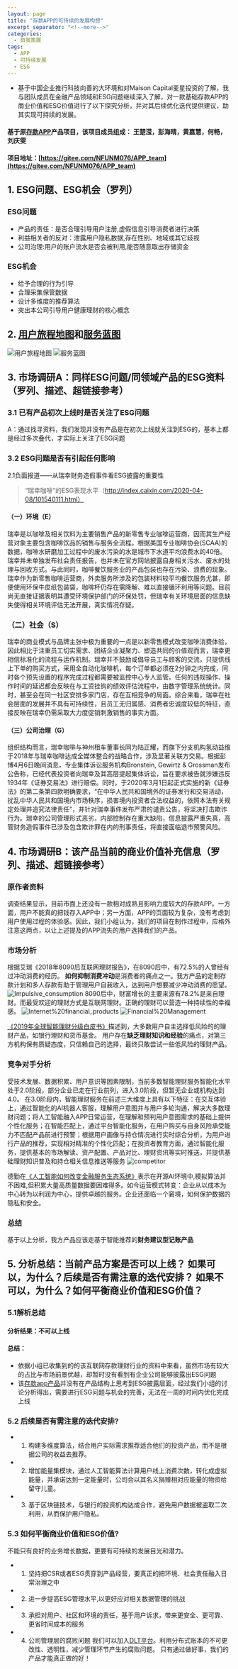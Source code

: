 ```yaml
---
layout: page
title: "存款APP的可持续的发展构想"
excerpt_separator: "<!--more-->"
categories:
  - 自我策展
tags:
  - APP
  - 可持续发展
  - ESG
---
```

- 基于中国企业推行科技向善的大环境和对Maison Capital麦星投资的了解，我与团队成员在金融产品领域和ESG问题继续深入了解，对一款基础存款APP的商业价值和ESG价值进行了以下探究分析，并对其后续优化迭代提供建议，助其实现可持续的发展。
<!--more-->

#### 基于原[存款APP](https://gitee.com/NFUNM076/APP_team)产品项目，该项目成员组成： **王楚滢，彭海晴，黄嘉慧，何畅，刘庆雯** 
 **项目地址：[https://gitee.com/NFUNM076/APP_team](https://gitee.com/NFUNM076/APP_team)** 

## 1. ESG问题、ESG机会（罗列）

### ESG问题
- 产品的责任：是否合理引导用户注册,虚假信息引导消费者进行决策
- 利益相关者的反对：泄露用户隐私数据,存在性别、地域或其它歧视
- 公司治理:用户的账户流水是否会被利用,能否随意取出存储资金

### ESG机会
- 给予合理的行为引导
- 合理采集保管数据
- 设计多维度的推荐算法
- 突出本公司引导用户健康理财的核心概念
## 2. [用户旅程地图](https://www.processon.com/view/link/5eec086c5653bb2925a66bc9)和[服务蓝图](https://www.processon.com/view/link/5ef349e0f346fb1ae57b5317)

![用户旅程地图
](https://images.gitee.com/uploads/images/2020/0710/104234_94565ea3_2229822.png "用户旅程地图.PNG")
![服务蓝图](https://images.gitee.com/uploads/images/2020/0710/095720_1a38eccb_2229822.jpeg "服务蓝图.jpg")
## 3. 市场调研A：同样ESG问题/同领域产品的ESG资料（罗列、描述、超链接参考）
### 3.1 已有产品初次上线时是否关注了ESG问题
A：通过找寻资料，我们发现并没有产品是在初次上线就关注到ESG的，基本上都是经过多次叠代，才实际上关注了ESG问题
### 3.2 ESG问题是否有引起任何影响
2.1负面报道——从瑞幸财务造假事件看ESG披露的重要性
> “瑞幸咖啡”的ESG表现水平（http://index.caixin.com/2020-04-08/101540111.html）
#### （一）环境（E）
瑞幸是以咖啡及相关饮料为主要销售产品的新零售专业咖啡运营商，因而其生产经营对象主要包含咖啡饮品的销售与服务全流程。根据美国专业咖啡协会(SCAA)的数据，咖啡水研磨加工过程中的废水污染的水是城市下水道平均浪费水的40倍。瑞幸并未单独发布社会责任报告，也并未在官方网站披露自身相关污水、废水的处理与回收方式。与此同时，咖啡餐饮服务业的产品包装也存在污染、浪费的现象。瑞幸作为新零售咖啡运营商，外卖服务所涉及的包装材料较平均餐饮服务尤甚，即便使用环保牛皮纸包装袋，咖啡杯仍存在需降解、难以直接循环利用等问题。目前尚无直接证据表明其遭受环境保护部门的环保处罚，但瑞幸有关环境层面的信息缺失使得相关环境评估无法开展，真实情况存疑。
### （二）社会（S）
瑞幸的商业模式与品牌主张中极为重要的一点是以新零售模式改变咖啡消费体验，因此相比于注重员工切实需求、团结企业凝聚力、塑造共同的价值观而言，瑞幸更相信标准化的流程与运作机制。瑞幸并不鼓励或倡导员工与顾客的交流，只提供线上下单的购买方式，采用全自动化咖啡机，每个订单都必须在2分钟之内完成，同时各个预先设置的程序完成过程都需要被监控中心专人监管。任何的违规操作、操作时间的延迟都会反映在与工资挂钩的绩效评估流程中，由数字管理系统统计。同时，甚至会在同一社区安排多家门店，存在互相竞争的局面。综合来看，瑞幸在社会层面的发展并不具有可持续性，且员工无归属感、消费者忠诚度较低的特征，直接反映在瑞幸仍需采取大力度促销刺激销售的事实方面。
#### （三）公司治理（G）
组织结构而言，瑞幸咖啡与神州租车董事长同为陆正耀，而旗下分支机构氢动益维于2018年与瑞幸咖啡达成全媒体整合的战略合作，涉及显著关联方交易。根据彭博4月6日晚间消息，专业集体诉讼服务机构Bronstein, Gewirtz & Grossman发布公告称，已经代表投资者向瑞幸及其高层提起集体诉讼，旨在要求被告就涉嫌违反1934年《证券交易法》进行赔偿。同时，于2020年3月1日起正式实施的新《证券法》的第二条第四款明确要求，“在中华人民共和国境外的证券发行和交易活动，扰乱中华人民共和国境内市场秩序，损害境内投资者合法权益的，依照本法有关规定处理并追究法律责任”，并针对瑞幸事件发布严肃的谴责公告，将坚决打击欺诈行为。瑞幸的公司管理形式恶劣，内部控制存在重大缺陷，信息披露严重失真，高管财务造假事件已涉及包含欺诈罪在内的刑事责任，将直接面临退市预警风险。




## 4. 市场调研B：该产品当前的商业价值补充信息（罗列、描述、超链接参考）

### 原作者资料
调查结果显示，目前市面上还没有一款相对成熟且影响力度较大的存款APP。一方面，用户不能真的把钱存入APP中；另一方面，APP的页面较为复杂，没有考虑到用户使用过程的体验感。因此，我们小组认为，我们的项目在制作过程中，应格外注意这两点，以让上述提及的APP流失的用户选择我们的产品。

### 市场分析
根据艾瑞《2018年8090后互联网理财报告》，在8090后中，有72.5%的人曾经有过冲动消费的经历。
**如何抑制消费冲动**是消费者的痛点之一。我方产品的定制存款计划和多人存款有助于管理用户自我收入，达到用户想要减少冲动消费的愿望。
![Impulsive_consumption](https://gitee.com/PM_service_design/PM_service_design/raw/master/image/Impulsive%20consumption.png)
8090后中，财富增长的主要来源有78.2%是来自理财。而最受欢迎的理财方式是互联网理财。正确的理财可以营造一种持续性的幸福感。
![Internet%20financial_products](https://gitee.com/PM_service_design/PM_service_design/raw/master/image/Internet%20financial%20products.png)
![Financial%20Management](https://gitee.com/PM_service_design/PM_service_design/raw/master/image/Financial%20Management.png)


[《2019年全球智能理财分级白皮书》](http://report.iresearch.cn/report/201907/3408.shtml)描述到，大多数用户自主选择低风险的的理财产品，如银行理财和货币基金。
用户存在**缺乏理财知识和经验**的痛点，对第三方机构保有质疑态度，只信赖自己的选择，最终只敢尝试一些低风险的理财产品。

### 竞争对手分析
受技术发展、数据积累、用户意识等因素限制，当前多数智能理财服务智能化水平处于2.0阶段，部分企业已走在行业前列，进入3.0阶段，但暂无企业或机构达到4.0。
在3.0阶段内，智能理财服务在前述三大维度上具有以下特征：在交互体验上，通过智能化的AI机器人客服，理解用户意图并与用户多轮沟通，解决大多数理财问题；将人工智能融入APP日常运营，在理解和预判用户意图需求的基础上提供个性化服务；在智能匹配上，通过平台智能化服务，在用户购买与自身风险承受能力不匹配产品前进行预警；根据用户画像与持仓情况进行实时综合分析，为用户进行产品的推荐，实现相对精准的个性化匹配；在投资者教育方面，通过智能化服务，提供基本的市场解读、资产配置、产品对比、理财资讯等实时推送，并提供基础理财知识普及和持仓相关信息推送等服务
![competitor](https://gitee.com/PM_service_design/PM_service_design/raw/master/image/competitor.png)

德勤在[《人工智能如何改变金融服务生态系统》](https://www2.deloitte.com/cn/zh/pages/financial-services/articles/how-artificial-intelligence-is-transforming-the-financial-ecosystem.html)表示在开源AI环境中,模拟算法并不困难,但积累大量高质量数据要困难得多。如今运营模式转变：企业从以成本为中心转为以利润为中心，提供卓越的服务。企业还面临一个窘境，如何保护数据的隐私和安全。

### 总结
基于以上分析，我方产品应该走基于智能推荐的**财务建议型记账产品**


## 5. 分析总结：当前产品方案是否可以上线？ 如果可以，为什么？后续是否有需注意的迭代安排？ 如果不可以，为什么？如何平衡商业价值和ESG价值？


### 5.1解析总结
#### 分析结果：不可以上线
#### 总结：
- 依据小组已收集到的的该互联网存款理财行业的资料中来看，虽然市场有较大的占比与市场前景优越，却暂时没有看到有企业公司能够披露出ESG问题
- 该[存款app产品](https://gitee.com/NFUNM076/APP_team)并没有在产品结构上思考到ESG披露层面，经过我们小组的讨论分析得出，需要进行ESG问题与机会的完善，无法在一周的时间内优化完成上线

### 5.2 后续是否有需注意的迭代安排?
- 1. 构建多维度算法，结合用户实际需求推荐适合他们的投资产品，而不是根据公司的收益去推荐。
- 2. 增加能量集模块，通过人工智能算法计算用户线上消费次数，转化成虚拟能量，并承诺达到一定能量时，公司会以其名义捐赠相对应能量的物资给留守儿童。
- 3. 基于区块链技术，与银行的投资机构达成合作，避免用户数据被盗取二次利用，从而保护用户隐私。


### 5.3 如何平衡商业价值和ESG价值?
不能只有良好的业务增长数据，更要有可持续的发展目光和潜力。
- 1. 坚持把CSR或者ESG贯穿到产品经营，要真正的把环境、社会责任融入日常治理之中
- 2. 进一步提高ESG管理水平,以更好应对相关数据管理的挑战
- 3. 承担对用户、社区和环境的责任，基于用户诉求，带来更安全、更可靠、更省时间成本的服务
- 4. 公司管理层的腐败问题
我们可以加入[DLT平台](https://www2.deloitte.com/cn/zh/pages/financial-services/articles/how-blockchain-supports-financial-inclusion.html)。利用分布式账本的不可更改性、透明性，减少管理环节产生的腐败问题。
只有通过做好事，我们的产品才能真正做的好！